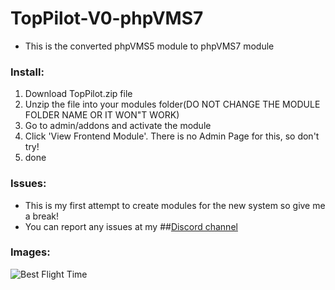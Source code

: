 # TopPilot-V0-phpVMS7
+ This is the converted phpVMS5 module to phpVMS7 module

### Install:

1. Download TopPilot.zip file
2. Unzip the file into your modules folder(DO NOT CHANGE THE MODULE FOLDER NAME OR IT WON"T WORK)
3. Go to admin/addons and activate the module
4. Click 'View Frontend Module'. There is no Admin Page for this, so don't try!
5. done


### Issues:
+ This is my first attempt to create modules for the new system so give me a break!
+ You can report any issues at my ##[Discord channel](https://discord.gg/GBGZtt2aFV)

### Images:

![Best Flight Time](https://www.parkhotech.com/assets/img/tp.png)
